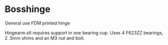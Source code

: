 # Bosshinge
General use FDM printed hinge

Hingearm.stl requires support in one bearing cup.
Uses 4 F623ZZ bearings, 2 .5mm shims and an M3 nut and bolt.

